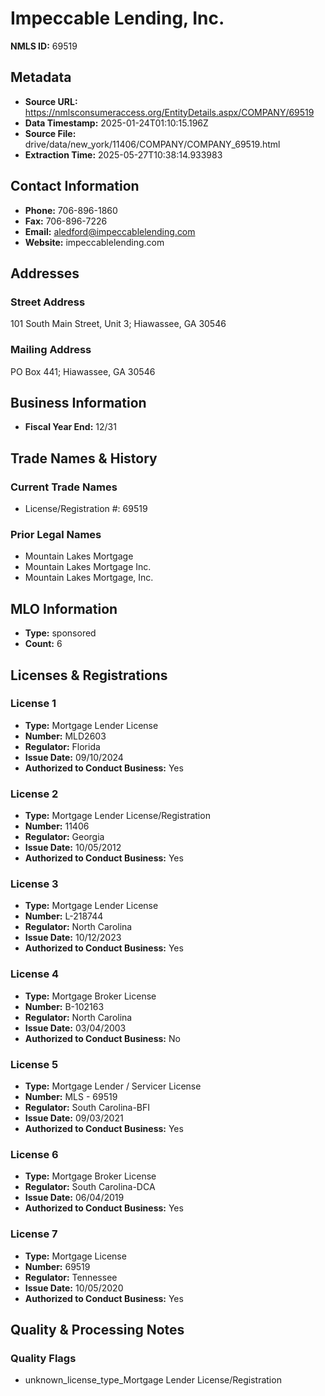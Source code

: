 # Impeccable Lending, Inc.

**NMLS ID:** 69519

## Metadata
- **Source URL:** https://nmlsconsumeraccess.org/EntityDetails.aspx/COMPANY/69519
- **Data Timestamp:** 2025-01-24T01:10:15.196Z
- **Source File:** drive/data/new_york/11406/COMPANY/COMPANY_69519.html
- **Extraction Time:** 2025-05-27T10:38:14.933983

## Contact Information
- **Phone:** 706-896-1860
- **Fax:** 706-896-7226
- **Email:** aledford@impeccablelending.com
- **Website:** impeccablelending.com

## Addresses
### Street Address
101 South Main Street, Unit 3; Hiawassee, GA 30546

### Mailing Address
PO Box 441; Hiawassee, GA 30546

## Business Information
- **Fiscal Year End:** 12/31

## Trade Names & History
### Current Trade Names
- License/Registration #: 69519

### Prior Legal Names
- Mountain Lakes Mortgage
- Mountain Lakes Mortgage Inc.
- Mountain Lakes Mortgage, Inc.

## MLO Information
- **Type:** sponsored
- **Count:** 6

## Licenses & Registrations

### License 1
- **Type:** Mortgage Lender License
- **Number:** MLD2603
- **Regulator:** Florida
- **Issue Date:** 09/10/2024
- **Authorized to Conduct Business:** Yes

### License 2
- **Type:** Mortgage Lender License/Registration
- **Number:** 11406
- **Regulator:** Georgia
- **Issue Date:** 10/05/2012
- **Authorized to Conduct Business:** Yes

### License 3
- **Type:** Mortgage Lender License
- **Number:** L-218744
- **Regulator:** North Carolina
- **Issue Date:** 10/12/2023
- **Authorized to Conduct Business:** Yes

### License 4
- **Type:** Mortgage Broker License
- **Number:** B-102163
- **Regulator:** North Carolina
- **Issue Date:** 03/04/2003
- **Authorized to Conduct Business:** No

### License 5
- **Type:** Mortgage Lender / Servicer License
- **Number:** MLS - 69519
- **Regulator:** South Carolina-BFI
- **Issue Date:** 09/03/2021
- **Authorized to Conduct Business:** Yes

### License 6
- **Type:** Mortgage Broker License
- **Regulator:** South Carolina-DCA
- **Issue Date:** 06/04/2019
- **Authorized to Conduct Business:** Yes

### License 7
- **Type:** Mortgage License
- **Number:** 69519
- **Regulator:** Tennessee
- **Issue Date:** 10/05/2020
- **Authorized to Conduct Business:** Yes

## Quality & Processing Notes
### Quality Flags
- unknown_license_type_Mortgage Lender License/Registration
